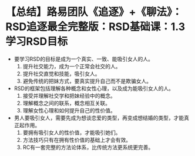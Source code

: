 # 【总结】路易团队《追逐》+《聊法》：RSD追逐最全完整版：RSD基础课：1.3学习RSD目标

-   要学习RSD的目标是成为一个真实、一致、能吸引女人的人。
    1.  提升社交能力，成为一个正常会社交的人。
    2.  提升社交直觉和技能，吸引女人。
    3.  避免传统的把妹方式，要真实提升自己而不是欺骗女人。
-   RSD的框架包括理解各种概念和女性心理，以及成为能吸引女人的人。
    1.  接受并理解社交学和把妹经验中的概念。
    2.  理解概念之间的联系，概念相互关联。
    3.  理解女性心理和如何提升自己的性价值。
-   男人要吸引女人，需要先成为想谈恋爱的类型，再变成想结婚的类型，才能真正起作用。
    1.  要拥有吸引女人的性价值，才能吸引她们。
    2.  方法技巧只有在拥有性价值的基础上才会有效。
    3.  RC有一套完整的方法论体系，比传统方法更系统更完善。